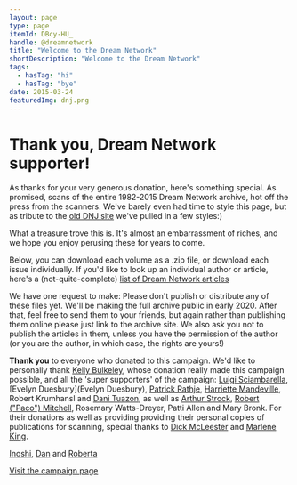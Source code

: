 ```yaml
---
layout: page
type: page
itemId: DBcy-HU_
handle: @dreamnetwork
title: "Welcome to the Dream Network"
shortDescription: "Welcome to the Dream Network"
tags:
  - hasTag: "hi"
  - hasTag: "bye"
date: 2015-03-24
featuredImg: dnj.png
---
```


# Thank you, Dream Network supporter!

As thanks for your very generous donation, here's something special. As promised, scans of the entire 1982-2015 Dream Network archive, hot off the press from the scanners. We've barely even had time to style this page, but as tribute to the [old DNJ site](https://web.archive.org/web/20060424062349/http://dreamnetwork.net/) we've pulled in a few styles:)
        
What a treasure trove this is. It's almost an embarrassment of riches, and we hope you enjoy perusing these for years to come.

Below, you can download each volume as a .zip file, or download each issue individually. If you'd like to look up an individual author or article, here's a (not-quite-complete) [list of Dream Network articles](https://docs.google.com/spreadsheets/d/1cfm83Fnx9m9Q_Bfu3bpDv2kQqUwDG6exOj-Zny-MnMw/edit?usp=sharing)

We have one request to make: Please don't publish or distribute any of these files yet. We'll be making the full archive public in early 2020. After that, feel free to send them to your friends, but again rather than publishing them online please just link to the archive site. We also ask you not to publish the articles in them, unless you have the permission of the author (or you are the author, in which case, the rights are yours!)

**Thank you** to everyone who donated to this campaign. We'd like to personally thank [Kelly Bulkeley](https://kellybulkeley.org/about-kelly-bulkeley), whose donation really made this campaign possible, and all the 'super supporters' of the campaign: [Luigi Sciambarella](https://www.monroeinstitute.org/Luigi-Sciambarella), [Evelyn Duesbury](Evelyn Duesbury), <a href="http://ener.co/team/patrick-rathje/">Patrick Rathje</a>, <a href="https://lotushawkspeaks.squarespace.com/">Harriette Mandeville</a>, Robert Krumhansl and <a href="https://www.linkedin.com/in/danituazon">Dani Tuazon</a>, as well as <a href="https://arthurstrock.com/about-arthur/">Arthur Strock</a>, <a href="https://independent.academia.edu/PacoMitchell">Robert ("Paco") Mitchell</a>, Rosemary Watts-Dreyer, Patti Allen and Mary Bronk. For their donations as well as providing providing their personal copies of publications for scanning, special thanks to <a href="https://www.changingworld.com/about-us">Dick McLeester</a> and <a href="https://www.dreamtimesguide.com/about-marlene-king/">Marlene King</a>.

<a href="https://twitter.com/EastWest_Works">Inoshi</a>, <a href="https://twitter.com/kannydennedy">Dan</a> and <a href="https://web.archive.org/web/20141119224703/http://www.understandthemeaningofmydreams.com/cgi-bin/article/news.cgi?act=read&cat=12&num=3">Roberta</a>

<a href="https://chuffed.org/project/dream-network-journal">Visit the campaign page</a></p>
